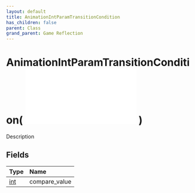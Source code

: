 ```yaml
---
layout: default
title: AnimationIntParamTransitionCondition
has_children: false
parent: Class
grand_parent: Game Reflection
---
```

# AnimationIntParamTransitionCondition( ![ AnimationParamTransitionConditionBase ](/game-reflection/classes/animation_param_transition_condition_base.md) )
Description 

## Fields
| Type | Name |
|:-------------|:--------------|
| [int](/game-reflection/enums/int.md) | compare_value |
